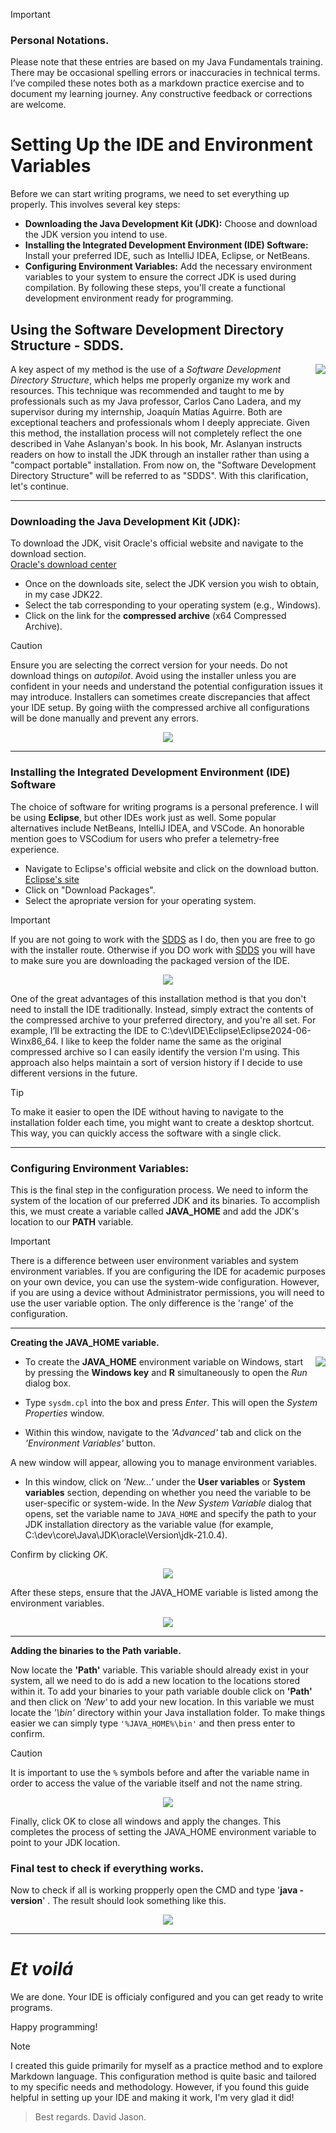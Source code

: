 >[!IMPORTANT]
> ### Personal Notations.
> Please note that these entries are based on my Java Fundamentals training. There may be occasional spelling errors or inaccuracies in technical terms. I’ve compiled these notes both as a markdown practice exercise and to document my learning journey. Any constructive feedback or corrections are welcome.
   
# Setting Up the IDE and Environment Variables
Before we can start writing programs, we need to set everything up properly. This involves several key steps:
   
* **Downloading the Java Development Kit (JDK):** Choose and download the JDK version you intend to use.
* **Installing the Integrated Development Environment (IDE) Software:** Install your preferred IDE, such as IntelliJ IDEA, Eclipse, or NetBeans.
* **Configuring Environment Variables:** Add the necessary environment variables to your system to ensure the correct JDK is used during compilation.
By following these steps, you'll create a functional development environment ready for programming.
   
## Using the Software Development Directory Structure - SDDS. 
<img align="right" src="https://github.com/user-attachments/assets/6e9610c2-beb3-4e67-8156-84c8a5e29686">

   
A key aspect of my method is the use of a _Software Development Directory Structure_, which helps me properly organize my work and resources. This technique was recommended and taught to me by professionals such as my Java professor, Carlos Cano Ladera, and my supervisor during my internship, Joaquín Matías Aguirre. Both are exceptional teachers and professionals whom I deeply appreciate. Given this method, the installation process will not completely reflect the one described in Vahe Aslanyan's book. In his book, Mr. Aslanyan instructs readers on how to install the JDK through an installer rather than using a "compact portable" installation. From now on, the "Software Development Directory Structure" will be referred to as "SDDS". With this clarification, let's continue.
   
<hr/>
   
### **Downloading the Java Development Kit (JDK):**
To download the JDK, visit Oracle's official website and navigate to the download section.   
[Oracle's download center](https://www.oracle.com/java/technologies/downloads/#java8)
   
- Once on the downloads site, select the JDK version you wish to obtain, in my case JDK22.
- Select the tab corresponding to your operating system (e.g., Windows).
- Click on the link for the **compressed archive** (x64 Compressed Archive).
  
> [!CAUTION]
> Ensure you are selecting the correct version for your needs. Do not download things on _autopilot_.
> Avoid using the installer unless you are confident in your needs and understand the potential configuration issues it may introduce. Installers can sometimes create discrepancies that affect your IDE setup. By going wiith the compressed archive all configurations will be done manually and prevent any errors.

<p align="center" width="100%">
<img src="https://github.com/user-attachments/assets/d9a014ca-12ea-4dbc-940c-e3d17a26ed9d">
</p>   

<hr/>

   
### **Installing the Integrated Development Environment (IDE) Software**
   
The choice of software for writing programs is a personal preference. I will be using **Eclipse**, but other IDEs work just as well. Some popular alternatives include NetBeans, IntelliJ IDEA, and VSCode. An honorable mention goes to VSCodium for users who prefer a telemetry-free experience.
   
- Navigate to Eclipse's official website and click on the download button. [Eclipse's site](https://eclipseide.org)
- Click on "Download Packages".
- Select the apropriate version for your operating system.
   
   
> [!IMPORTANT] 
> If you are not going to work with the [SDDS](#using-the-software-development-directory-structure---sdds) as I do, then you are free to go with the installer route. Otherwise if you DO work with [SDDS](#using-the-software-development-directory-structure---sdds) you will have to make sure you are downloading the packaged version of the IDE.
   
<p align="center" width="100%">
    
   <img  src="https://github.com/user-attachments/assets/f9985d9f-aed4-4d0d-9be5-d7edd4b3528d">
</p>



   
One of the great advantages of this installation method is that you don't need to install the IDE traditionally. Instead, simply extract the contents of the compressed archive to your preferred directory, and you're all set. For example, I’ll be extracting the IDE to C:\dev\IDE\Eclipse\Eclipse2024-06-Winx86_64. I like to keep the folder name the same as the original compressed archive so I can easily identify the version I'm using. This approach also helps maintain a sort of version history if I decide to use different versions in the future.
   
> [!TIP]
> To make it easier to open the IDE without having to navigate to the installation folder each time, you might want to create a desktop shortcut. This way, you can quickly access the software with a single click.
   
<hr/>
   
 ### **Configuring Environment Variables:**
This is the final step in the configuration process. We need to inform the system of the location of our preferred JDK and its binaries. To accomplish this, we must create a variable called **JAVA_HOME** and add the JDK's location to our **PATH** variable.
   

   
> [!IMPORTANT]
> There is a difference between user environment variables and system environment variables. If you are configuring the IDE for academic purposes on your own device, you can use the system-wide configuration. However, if you are using a device without Administrator permissions, you will need to use the user variable option. The only difference is the 'range' of the configuration.
---
**Creating the JAVA_HOME variable.**


<img align="right" src="https://github.com/user-attachments/assets/dcc1ec85-7c32-4546-b8c7-599eaee7974d">
   
- To create the **JAVA_HOME** environment variable on Windows, start by pressing the **Windows key** and **R** simultaneously to open the _Run_ dialog box.
- Type `sysdm.cpl` into the box and press _Enter_. This will open the _System Properties_ window. 
    
      
- Within this window, navigate to the _'Advanced'_ tab and click on the _'Environment Variables'_ button.
   
A new window will appear, allowing you to manage environment variables. 
- In this window, click on _'New...'_ under the **User variables** or **System variables** section, depending on whether you need the variable to be user-specific or system-wide. In the _New System Variable_ dialog that opens, set the variable name to `JAVA_HOME` and specify the path to your JDK installation directory as the variable value (for example, C:\dev\core\Java\JDK\oracle\Version\jdk-21.0.4). 
   
Confirm by clicking _OK_.


<p align="center" width="100%">
    <img src="https://github.com/user-attachments/assets/54e1740b-7eed-4fae-95f8-fc8fa45c0c77">
</p>

After these steps, ensure that the JAVA_HOME variable is listed among the environment variables. 

<p align="center" width="100%">
    <img src="https://github.com/user-attachments/assets/87bcd313-a8ae-42c5-8269-38617f86fe57">
</p>
   
   
---
   
**Adding the binaries to the Path variable.**

Now locate the **'Path'** variable. This variable should already exist in your system, all we need to do is add a new location to the locations stored within it. To add your binaries to your path variable double click on **'Path'** and then click on _'New'_ to add your new location. In this variable we must locate the _'\bin'_ directory within your Java installation folder. To make things easier we can simply type `'%JAVA_HOME%\bin'` and then press enter to confirm. 
   
> [!CAUTION]
> It is important to use the `%` symbols before and after the variable name in order to access the value of the variable itself and not the name string.

<p align="center" width="100%">
    <img src="https://github.com/user-attachments/assets/41ff8de5-edfe-4d50-9353-e1aa7cbd9c97">
</p>


Finally, click OK to close all windows and apply the changes. This completes the process of setting the JAVA_HOME environment variable to point to your JDK location.


### Final test to check if everything works.
Now to check if all is working propperly open the CMD and type '**java -version**' . The result should look something like this.
    
<p align="center" width="100%">
    <img src="https://github.com/user-attachments/assets/d88b83a4-f6af-4aa0-a584-fe07d95450e5">
</p>
   
<hr>
   
# _Et voilá_
We are done. Your IDE is officialy configured and you can get ready to write programs. 
   
Happy programming!

> [!NOTE]
> I created this guide primarily for myself as a practice method and to explore Markdown language. This configuration method is quite basic and tailored to my specific needs and methodology. However, if you found this guide helpful in setting up your IDE and making it work, I'm very glad it did!
   
> Best regards. David Jason.

  
